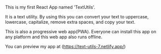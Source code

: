 This is my first React App named 'TextUtils'.

It is a text utility. By using this you can convert your text to uppercase, lowercase, capitalize, remove extra spaces, and copy your text.

This is also a progressive web app(PWA). Everyone can install this app on any platform and this web app also runs offline.

You can preview my app at (https://text-utils-7.netlify.app/)